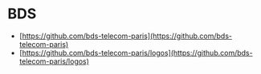 # BDS

- [https://github.com/bds-telecom-paris](https://github.com/bds-telecom-paris)
- [https://github.com/bds-telecom-paris/logos](https://github.com/bds-telecom-paris/logos)
